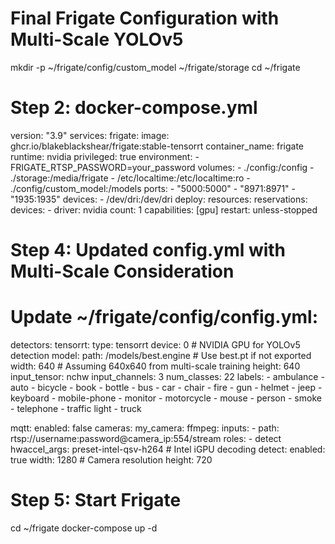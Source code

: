 # Final Frigate Configuration with Multi-Scale YOLOv5

mkdir -p ~/frigate/config/custom_model ~/frigate/storage
cd ~/frigate


# Step 2: docker-compose.yml

version: "3.9"
services:
  frigate:
    image: ghcr.io/blakeblackshear/frigate:stable-tensorrt
    container_name: frigate
    runtime: nvidia
    privileged: true
    environment:
      - FRIGATE_RTSP_PASSWORD=your_password
    volumes:
      - ./config:/config
      - ./storage:/media/frigate
      - /etc/localtime:/etc/localtime:ro
      - ./config/custom_model:/models
    ports:
      - "5000:5000"
      - "8971:8971"
      - "1935:1935"
    devices:
      - /dev/dri:/dev/dri
    deploy:
      resources:
        reservations:
          devices:
            - driver: nvidia
              count: 1
              capabilities: [gpu]
    restart: unless-stopped

# Step 4: Updated config.yml with Multi-Scale Consideration


# Update ~/frigate/config/config.yml:


detectors:
  tensorrt:
    type: tensorrt
    device: 0  # NVIDIA GPU for YOLOv5 detection
    model:
      path: /models/best.engine  # Use best.pt if not exported
      width: 640  # Assuming 640x640 from multi-scale training
      height: 640
      input_tensor: nchw
      input_channels: 3
      num_classes: 22
      labels:
        - ambulance
        - auto
        - bicycle
        - book
        - bottle
        - bus
        - car
        - chair
        - fire
        - gun
        - helmet
        - jeep
        - keyboard
        - mobile-phone
        - monitor
        - motorcycle
        - mouse
        - person
        - smoke
        - telephone
        - traffic light
        - truck

mqtt:
  enabled: false
cameras:
  my_camera:
    ffmpeg:
      inputs:
        - path: rtsp://username:password@camera_ip:554/stream
          roles:
            - detect
      hwaccel_args: preset-intel-qsv-h264  # Intel iGPU decoding
    detect:
      enabled: true
      width: 1280  # Camera resolution
      height: 720




# Step 5: Start Frigate

cd ~/frigate
docker-compose up -d
